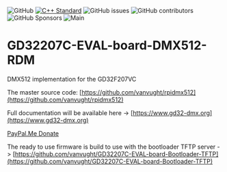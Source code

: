 ![GitHub](https://img.shields.io/github/license/vanvught/GD32207C-EVAL-board-DMX512-RDM)
[![C++ Standard](https://img.shields.io/badge/C%2B%2B-11-blue.svg)](https://img.shields.io/badge/C%2B%2B-11%-blue.svg)
![GitHub issues](https://img.shields.io/github/issues-raw/vanvught/GD32207C-EVAL-board-DMX512-RDM)
![GitHub contributors](https://img.shields.io/github/contributors/vanvught/GD32207C-EVAL-board-DMX512-RDM)
![GitHub Sponsors](https://img.shields.io/github/sponsors/vanvught)
![Main](https://github.com/vanvught/GD32207C-EVAL-board-DMX512-RDM/actions/workflows/c-cpp.yml/badge.svg?branch=main)

# GD32207C-EVAL-board-DMX512-RDM

DMX512 implementation for the GD32F207VC

The master source code: [https://github.com/vanvught/rpidmx512](https://github.com/vanvught/rpidmx512)

Full documentation will be available here -> [https://www.gd32-dmx.org](https://www.gd32-dmx.org)

[PayPal.Me Donate](https://paypal.me/AvanVught?locale.x=nl_NL)

The ready to use firmware is build to use with the bootloader TFTP server -> [https://github.com/vanvught/GD32207C-EVAL-board-Bootloader-TFTP](https://github.com/vanvught/GD32207C-EVAL-board-Bootloader-TFTP)